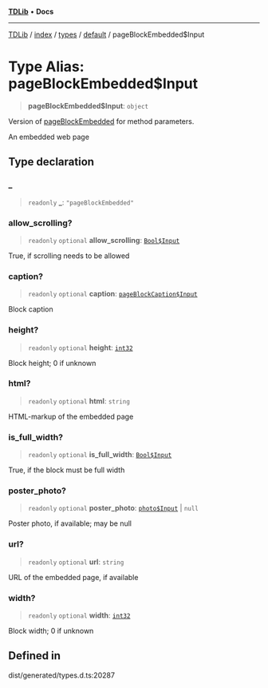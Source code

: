 [**TDLib**](../../../../../../README.md) • **Docs**

***

[TDLib](../../../../../../modules.md) / [index](../../../../../README.md) / [types](../../../README.md) / [default](../README.md) / pageBlockEmbedded$Input

# Type Alias: pageBlockEmbedded$Input

> **pageBlockEmbedded$Input**: `object`

Version of [pageBlockEmbedded](pageBlockEmbedded.md) for method parameters.

An embedded web page

## Type declaration

### \_

> `readonly` **\_**: `"pageBlockEmbedded"`

### allow\_scrolling?

> `readonly` `optional` **allow\_scrolling**: [`Bool$Input`](Bool$Input.md)

True, if scrolling needs to be allowed

### caption?

> `readonly` `optional` **caption**: [`pageBlockCaption$Input`](pageBlockCaption$Input-1.md)

Block caption

### height?

> `readonly` `optional` **height**: [`int32`](int32-1.md)

Block height; 0 if unknown

### html?

> `readonly` `optional` **html**: `string`

HTML-markup of the embedded page

### is\_full\_width?

> `readonly` `optional` **is\_full\_width**: [`Bool$Input`](Bool$Input.md)

True, if the block must be full width

### poster\_photo?

> `readonly` `optional` **poster\_photo**: [`photo$Input`](photo$Input-1.md) \| `null`

Poster photo, if available; may be null

### url?

> `readonly` `optional` **url**: `string`

URL of the embedded page, if available

### width?

> `readonly` `optional` **width**: [`int32`](int32-1.md)

Block width; 0 if unknown

## Defined in

dist/generated/types.d.ts:20287
